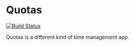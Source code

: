 Quotas
======

[![Build Status](https://magnum.travis-ci.com/Dissonant-Tech/Quotas.svg?token=HoNxAhzwSNeosMv8moTS&branch=master)](https://magnum.travis-ci.com/Dissonant-Tech/Quotas)

Quotas is a different kind of time management app.
